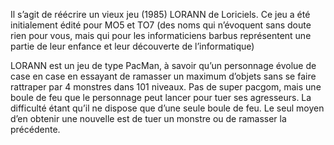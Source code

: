 Il s’agit de réécrire un vieux jeu (1985) LORANN de Loriciels. Ce jeu a été initialement édité pour MO5 et TO7 
(des noms qui n’évoquent sans doute rien pour vous, mais qui pour les informaticiens barbus représentent une 
partie de leur enfance et leur découverte de l’informatique)

LORANN est un jeu de type PacMan, à savoir qu’un personnage évolue de case en case en essayant de ramasser un maximum 
d’objets sans se faire rattraper par 4 monstres dans 101 niveaux. Pas de super pacgom, mais une boule de feu que le personnage
peut lancer pour tuer ses agresseurs. La difficulté étant qu’il ne dispose que d’une seule boule de feu. Le seul moyen d’en 
obtenir une nouvelle est de tuer un monstre ou de ramasser la précédente. 
